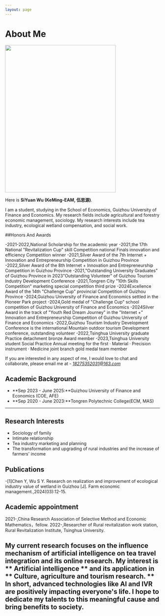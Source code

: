 ```yaml
---
layout: page
---
```


# About Me

<img src="https://wusiyuan.com/wusiyuan.jpg" class="floatpic" width="360" height="480">

Here is **SiYuan Wu (KeMing-EAM, 伍思源)**.

I am a student, studying in the School of Economics, Guizhou University of Finance and Economics. My research fields include agricultural and forestry economic management, sociology. My research interests include tea industry, ecological wetland compensation, and social work.

##Honors And Awards

-2021-2022,National Scholarship for the academic year 
-2021,the 17th National "Revitalization Cup" skill Competition national Finals innovation and efficiency Competition winner
-2021,Silver Award of the 7th Internet + Innovation and Entrepreneurship Competition in Guizhou Province 
-2022,Silver Award of the 8th Internet + Innovation and Entrepreneurship Competition in Guizhou Province 
-2021,"Outstanding University Graduates" of Guizhou Province in 2023"Outstanding Volunteer" of Guizhou Tourism Industry Development Conference
-2021,Tongren City "10th Skills Competition" marketing special competition third prize
-2024Excellence Award of the 14th "Challenge Cup" provincial Competition of Guizhou Province
-2024,Guizhou University of Finance and Economics settled in the Pioneer Park project
-2024,Gold medal of "Challenge Cup" school competition of Guizhou University of Finance and Economics
-2024Silver Award in the track of "Youth Red Dream Journey" in the "Internet +" Innovation and Entrepreneurship Competition of Guizhou University of Finance 
 and Economics
-2022,Guizhou Tourism Industry Development Conference is the international Mountain outdoor tourism Development conference, outstanding volunteer
-2022,Tsinghua University graduate Practice detachment bronze Award member
-2023,Tsinghua University student Social Practice Annual meeting for the first · Material · Precision instrument · Medicine joint branch gold medal team member

If you are interested in any aspect of me, I would love to chat and collaborate, please email me at - *18275352031@163.com*

## Academic Background

- **Sep 2023 - June 2025:**Guizhou University of Finance and Economics (COE, AFE)
- **Sep 2020 - June 2023:**Tongren Polytechnic College(ECM, MAS)


---

## Research Interests

- Sociology of family
- Intimate relationship
- Tea industry marketing and planning
- The transformation and upgrading of rural industries and the increase of farmers' income

## Publications
-[1]Chen Y, Wu S Y. Research on realization and improvement of ecological industry value of wetland in Guizhou [J]. Farm economic management.,2024(03):12-15.

## Academic appointment
2021-,China Research Association of Selective Method and Economic Mathematics，fellow.
2022-,Researcher of Rural revitalization work station, Rural Revitalization Institute, Tsinghua University.

My current research focuses on the influence mechanism of artificial intelligence on tea travel integration and its online research. My interest is ** Artificial intelligence ** and its application in ** Culture, agriculture and tourism research. ** In short, advanced technologies like AI and IVR are positively impacting everyone's life. I hope to dedicate my talents to this meaningful cause and bring benefits to society.
---

